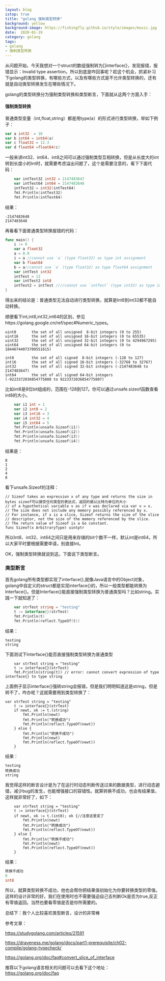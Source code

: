 ```yaml
---
layout: blog
istop: true
title: "golang 强制类型转换"
background: yellow
background-image: https://fishingfly.github.io/style/images/music.jpg
date:  2020-01-19
category: golang
tags:
- golang
- 强制类型转换
---
```


从问题开始，今天我想对一个struct的数组强制转为[]interface{}，发现报错，报错显示：Invalid type assertion。所以到底是咋回事呢？趁这个机会，抓紧补习下golang的类型转换，有哪些方式，以及有哪些方式是不允许类型转换的，还有就是自动类型转换发生在哪些情况下。

golang的类型转换分为强制类型转换和类型断言，下面就从这两个方面入手：

#### 强制类型转换

普通类型变量（int,float,string）都是用type(a）的形式进行类型转换，举如下例子：

```go
var a int32  = 10
var b int64 = int64(a)
var c float32 = 12.3
var d float64 =float64(c)
```

一般来讲int32、int64、int8之间可以通过强制类型互相转换，但是从长度大的int转到长度小的Int时，就需要考虑溢出问题了，这个是需要注意的，看下下面代码：

```go
	var intTest32 int32 = 2147483647
	var intTest64 int64 = 2147483648
	intTest32 = int32(intTest64)
	fmt.Println(intTest32)
	fmt.Println(intTest64)
```

结果：

```
-2147483648
2147483648
```

再看看下面普通类型转换报错的代码：

```go
func main() {
	i := 0
	var a float32
	a = 0.9
	i = a //cannot use `a` (type float32) as type int assignment
	var b float64
	b = a//cannot use `a` (type float32) as type float64 assignment
	var intTest int32
	intTest = 12
	var intTest2 int8
	intTest2 = intTest ////cannot use `intTest` (type int32) as type int8 assignment
}
```

得出来的结论是：普通类型无法自动进行类型转换，就算是Int8到int32都不能自动转换。

顺便看下int,int8,int32,int64的区别，参见https://golang.google.cn/ref/spec#Numeric_types。

```
uint8       the set of all unsigned  8-bit integers (0 to 255)
uint16      the set of all unsigned 16-bit integers (0 to 65535)
uint32      the set of all unsigned 32-bit integers (0 to 4294967295)
uint64      the set of all unsigned 64-bit integers (0 to 18446744073709551615)

int8        the set of all signed  8-bit integers (-128 to 127)
int16       the set of all signed 16-bit integers (-32768 to 32767)
int32       the set of all signed 32-bit integers (-2147483648 to 2147483647)
int64       the set of all signed 64-bit integers (-9223372036854775808 to 9223372036854775807)
```

比如int8是8位bit组成的，范围在-128到127。你可以通过unsafe.sizeof函数查看int8的大小。

```go
	var i1 int = 1
	var i2 int8 = 2
	var i3 int16 = 3
	var i4 int32 = 4
	var i5 int64 = 5
	fmt.Println(unsafe.Sizeof(i1))
	fmt.Println(unsafe.Sizeof(i2))
	fmt.Println(unsafe.Sizeof(i3))
	fmt.Println(unsafe.Sizeof(i4))
```

结果是：

```
8
1
2
4
8
```

看下unsafe.Sizeof的注释：

```
// Sizeof takes an expression x of any type and returns the size in bytes sizeof可以接受任何类型的表达式，返回的是以比特为单位的大小
// of a hypothetical variable v as if v was declared via var v = x.
// The size does not include any memory possibly referenced by x.
// For instance, if x is a slice, Sizeof returns the size of the slice
// descriptor, not the size of the memory referenced by the slice.
// The return value of Sizeof is a Go constant.
func Sizeof(x ArbitraryType) uintptr
```

所以Int8、int32、int64之间只是用来存储的bit个数不一样，默认int是int64，所以大家平时要根据需要申请，别直接Int。

OK，强制类型转换就说到这。下面说下类型断言。

### 类型断言

首先golang所有类型都实现了interface{},就像Java语言中的Object对象，golang中自定义的struct都是实现interface{}的，所以一般类型都能转换为Interface{}。但是Interface{}能直接强制类型转换为普通类型吗？比如string。实践一下就知道了：

```go
	var strTest string = "testing"
	t := interface{}(strTest)
	fmt.Println(t)
	fmt.Println(reflect.TypeOf(t))
```

结果：

```
testing
string
```

下面测试下Interface{}能否直接强制类型转换为普通类型

```
	var strTest string = "testing"
	t := interface{}(strTest)
	fmt.Println(string(t)) // error: cannot convert expression of type interface{} to type string
```

上面例子显示interface{}强转string会报错，但是我们明明知道这是string，但是转不了，咋办呢？这就需要用到类型转换了：

```
var strTest string = "testing"
	t := interface{}(strTest)
	if newt, ok := t.(string)
		fmt.Println(newt)
		fmt.Println("转换成功")
		fmt.Println(reflect.TypeOf(newt))
	} else {
		fmt.Println("转换不成功")
		fmt.Println(newt)
		fmt.Println(reflect.TypeOf(newt))
	}
```

结果：

```
testing
转换成功
string
```

我觉得这样的断言设计是为了在运行时动态判断传送过来的数据类型，进行动态避错，减少bug的发生，也能增强接口的容错性。就算转换不成功，也会有结果值，这样就非常好了，如下：

```
	var strTest string = "testing"
	t := interface{}(strTest)
	if newt, ok := t.(int8); ok {//注意这里变了
		fmt.Println(newt)
		fmt.Println("转换成功")
		fmt.Println(reflect.TypeOf(newt))
	} else {
		fmt.Println("转换不成功")
		fmt.Println(newt)
		fmt.Println(reflect.TypeOf(newt))
	}
```

结果：

```go
转换不成功
0
int8
```

所以，就算类型转换不成功，他也会帮你把结果值初始化为你要转换类型的零值。这样的设计非常的好。我们在使用时也不需要强迫自己去判断Ok是否为true,反正有零值返回。当然也要看零值是否是你所需要的。

总结下：我个人比较喜欢类型断言，设计的非常棒

参考文章：

https://studygolang.com/articles/21591

https://draveness.me/golang/docs/part1-prerequisite/ch02-compile/golang-typecheck/

https://golang.org/doc/faq#convert_slice_of_interface

推荐以下golang语言相关的问题可以去看下这个地址：https://golang.org/doc/faq
